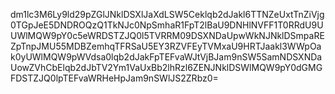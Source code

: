 dm1lc3M6Ly9ld29pZGlJNklDSXlJaXdLSW5Ceklqb2dJakl6TTNZeUxtTnZiVjg0TGpJeE5DNDROQzQ1TkNJc0NpSmhaR1FpT2lBaU9DNHlNVFF1T0RRdU9UUWlMQW9pY0c5eWRDSTZJQ0l5TVRRM09DSXNDaUpwWkNJNklDSmpaREZpTnpJMU55MDBZemhqTFRSaU5EY3RZVFEyTVMxaU9HRTJaakl3WWpOak0yUWlMQW9pWVdsa0lqb2dJakFpTEFvaWJtVjBJam9nSW5SamNDSXNDaUowZVhCbElqb2dJbTV2Ym1VaUxBb2lhRzl6ZENJNklDSWlMQW9pY0dGMGFDSTZJQ0lpTEFvaWRHeHpJam9nSWlJS2ZRbz0=

